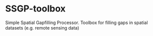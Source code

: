 # SSGP-toolbox
Simple Spatial Gapfilling Processor. Toolbox for filling gaps in spatial datasets (e.g. remote sensing data)
